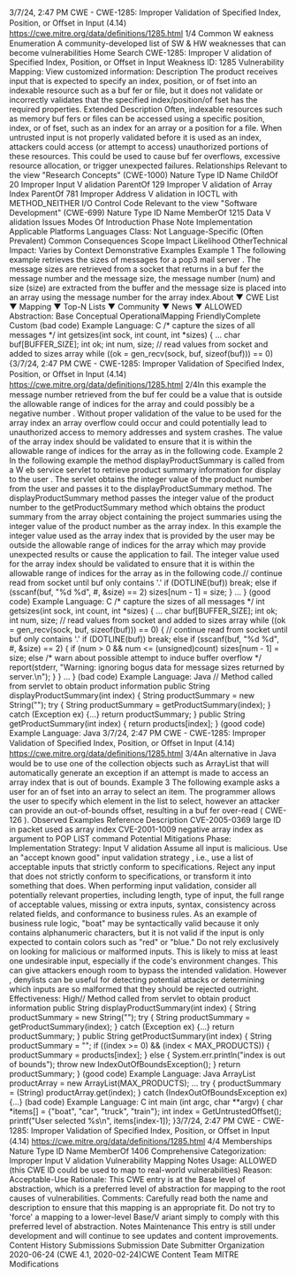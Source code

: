 3/7/24, 2:47 PM CWE - CWE-1285: Improper Validation of Speciﬁed Index, Position, or Oﬀset in Input (4.14)
https://cwe.mitre.org/data/deﬁnitions/1285.html 1/4
Common W eakness Enumeration
A community-developed list of SW & HW weaknesses that can become
vulnerabilities
Home Search
CWE-1285: Improper V alidation of Specified Index, Position, or Offset in Input
Weakness ID: 1285
Vulnerability Mapping: 
View customized information:
 Description
The product receives input that is expected to specify an index, position, or of fset into an indexable resource such as a buf fer or file,
but it does not validate or incorrectly validates that the specified index/position/of fset has the required properties.
 Extended Description
Often, indexable resources such as memory buf fers or files can be accessed using a specific position, index, or of fset, such as an
index for an array or a position for a file. When untrusted input is not properly validated before it is used as an index, attackers could
access (or attempt to access) unauthorized portions of these resources. This could be used to cause buf fer overflows, excessive
resource allocation, or trigger unexpected failures.
 Relationships
 Relevant to the view "Research Concepts" (CWE-1000)
Nature Type ID Name
ChildOf 20 Improper Input V alidation
ParentOf 129 Improper V alidation of Array Index
ParentOf 781 Improper Address V alidation in IOCTL with METHOD\_NEITHER I/O Control Code
 Relevant to the view "Software Development" (CWE-699)
Nature Type ID Name
MemberOf 1215 Data V alidation Issues
 Modes Of Introduction
Phase Note
Implementation
 Applicable Platforms
Languages
Class: Not Language-Specific (Often Prevalent)
 Common Consequences
Scope Impact Likelihood
OtherTechnical Impact: Varies by Context
 Demonstrative Examples
Example 1
The following example retrieves the sizes of messages for a pop3 mail server . The message sizes are retrieved from a socket that
returns in a buf fer the message number and the message size, the message number (num) and size (size) are extracted from the
buffer and the message size is placed into an array using the message number for the array index.About ▼ CWE List ▼ Mapping ▼ Top-N Lists ▼ Community ▼ News ▼
ALLOWED
Abstraction: Base
Conceptual OperationalMapping
FriendlyComplete Custom
(bad code) Example Language: C 
/\* capture the sizes of all messages \*/
int getsizes(int sock, int count, int \*sizes) {
...
char buf[BUFFER\_SIZE];
int ok;
int num, size;
// read values from socket and added to sizes array
while ((ok = gen\_recv(sock, buf, sizeof(buf))) == 0)
{3/7/24, 2:47 PM CWE - CWE-1285: Improper Validation of Speciﬁed Index, Position, or Oﬀset in Input (4.14)
https://cwe.mitre.org/data/deﬁnitions/1285.html 2/4In this example the message number retrieved from the buf fer could be a value that is outside the allowable range of indices for the
array and could possibly be a negative number . Without proper validation of the value to be used for the array index an array overflow
could occur and could potentially lead to unauthorized access to memory addresses and system crashes. The value of the array index
should be validated to ensure that it is within the allowable range of indices for the array as in the following code.
Example 2
In the following example the method displayProductSummary is called from a W eb service servlet to retrieve product summary
information for display to the user . The servlet obtains the integer value of the product number from the user and passes it to the
displayProductSummary method. The displayProductSummary method passes the integer value of the product number to the
getProductSummary method which obtains the product summary from the array object containing the project summaries using the
integer value of the product number as the array index.
In this example the integer value used as the array index that is provided by the user may be outside the allowable range of indices
for the array which may provide unexpected results or cause the application to fail. The integer value used for the array index should
be validated to ensure that it is within the allowable range of indices for the array as in the following code.// continue read from socket until buf only contains '.'
if (DOTLINE(buf))
break;
else if (sscanf(buf, "%d %d", #, &size) == 2)
sizes[num - 1] = size;
}
...
}
(good code) Example Language: C 
/\* capture the sizes of all messages \*/
int getsizes(int sock, int count, int \*sizes) {
...
char buf[BUFFER\_SIZE];
int ok;
int num, size;
// read values from socket and added to sizes array
while ((ok = gen\_recv(sock, buf, sizeof(buf))) == 0)
{
// continue read from socket until buf only contains '.'
if (DOTLINE(buf))
break;
else if (sscanf(buf, "%d %d", #, &size) == 2) {
if (num > 0 && num <= (unsigned)count)
sizes[num - 1] = size;
else
/\* warn about possible attempt to induce buffer overflow \*/
report(stderr, "Warning: ignoring bogus data for message sizes returned by server.\n");
}
}
...
}
(bad code) Example Language: Java 
// Method called from servlet to obtain product information
public String displayProductSummary(int index) {
String productSummary = new String("");
try {
String productSummary = getProductSummary(index);
} catch (Exception ex) {...}
return productSummary;
}
public String getProductSummary(int index) {
return products[index];
}
(good code) Example Language: Java 3/7/24, 2:47 PM CWE - CWE-1285: Improper Validation of Speciﬁed Index, Position, or Oﬀset in Input (4.14)
https://cwe.mitre.org/data/deﬁnitions/1285.html 3/4An alternative in Java would be to use one of the collection objects such as ArrayList that will automatically generate an exception if
an attempt is made to access an array index that is out of bounds.
Example 3
The following example asks a user for an of fset into an array to select an item.
The programmer allows the user to specify which element in the list to select, however an attacker can provide an out-of-bounds
offset, resulting in a buf fer over-read ( CWE-126 ).
 Observed Examples
Reference Description
CVE-2005-0369 large ID in packet used as array index
CVE-2001-1009 negative array index as argument to POP LIST command
 Potential Mitigations
Phase: Implementation
Strategy: Input V alidation
Assume all input is malicious. Use an "accept known good" input validation strategy , i.e., use a list of acceptable inputs that
strictly conform to specifications. Reject any input that does not strictly conform to specifications, or transform it into something
that does.
When performing input validation, consider all potentially relevant properties, including length, type of input, the full range of
acceptable values, missing or extra inputs, syntax, consistency across related fields, and conformance to business rules. As an
example of business rule logic, "boat" may be syntactically valid because it only contains alphanumeric characters, but it is not
valid if the input is only expected to contain colors such as "red" or "blue."
Do not rely exclusively on looking for malicious or malformed inputs. This is likely to miss at least one undesirable input,
especially if the code's environment changes. This can give attackers enough room to bypass the intended validation. However ,
denylists can be useful for detecting potential attacks or determining which inputs are so malformed that they should be rejected
outright.
Effectiveness: High// Method called from servlet to obtain product information
public String displayProductSummary(int index) {
String productSummary = new String("");
try {
String productSummary = getProductSummary(index);
} catch (Exception ex) {...}
return productSummary;
}
public String getProductSummary(int index) {
String productSummary = "";
if ((index >= 0) && (index < MAX\_PRODUCTS)) {
productSummary = products[index];
}
else {
System.err.println("index is out of bounds");
throw new IndexOutOfBoundsException();
}
return productSummary;
}
(good code) Example Language: Java 
ArrayList productArray = new ArrayList(MAX\_PRODUCTS);
...
try {
productSummary = (String) productArray.get(index);
} catch (IndexOutOfBoundsException ex) {...}
(bad code) Example Language: C 
int main (int argc, char \*\*argv) {
char \*items[] = {"boat", "car", "truck", "train"};
int index = GetUntrustedOffset();
printf("User selected %s\n", items[index-1]);
}3/7/24, 2:47 PM CWE - CWE-1285: Improper Validation of Speciﬁed Index, Position, or Oﬀset in Input (4.14)
https://cwe.mitre.org/data/deﬁnitions/1285.html 4/4
 Memberships
Nature Type ID Name
MemberOf 1406 Comprehensive Categorization: Improper Input V alidation
 Vulnerability Mapping Notes
Usage: ALLOWED (this CWE ID could be used to map to real-world vulnerabilities)
Reason: Acceptable-Use
Rationale:
This CWE entry is at the Base level of abstraction, which is a preferred level of abstraction for mapping to the root causes of
vulnerabilities.
Comments:
Carefully read both the name and description to ensure that this mapping is an appropriate fit. Do not try to 'force' a mapping to a
lower-level Base/V ariant simply to comply with this preferred level of abstraction.
 Notes
Maintenance
This entry is still under development and will continue to see updates and content improvements.
 Content History
 Submissions
Submission Date Submitter Organization
2020-06-24
(CWE 4.1, 2020-02-24)CWE Content Team MITRE
 Modifications
